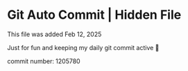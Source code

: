 # Git Auto Commit | Hidden File

This file was added Feb 12, 2025

Just for fun and keeping my daily git commit active 🤪

commit number: 1205780
